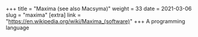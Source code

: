 +++
title = "Maxima (see also Macsyma)"
weight = 33
date = 2021-03-06
slug = "maxima"
[extra]
link = "https://en.wikipedia.org/wiki/Maxima_(software)"
+++
A programming language

